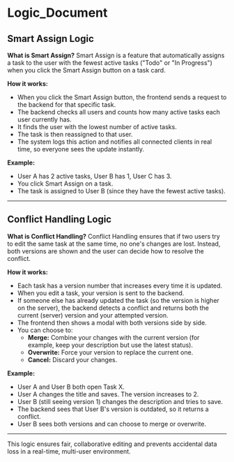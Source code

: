 # Logic_Document

## Smart Assign Logic

**What is Smart Assign?**
Smart Assign is a feature that automatically assigns a task to the user with the fewest active tasks ("Todo" or "In Progress") when you click the Smart Assign button on a task card.

**How it works:**

- When you click the Smart Assign button, the frontend sends a request to the backend for that specific task.
- The backend checks all users and counts how many active tasks each user currently has.
- It finds the user with the lowest number of active tasks.
- The task is then reassigned to that user.
- The system logs this action and notifies all connected clients in real time, so everyone sees the update instantly.

**Example:**

- User A has 2 active tasks, User B has 1, User C has 3.
- You click Smart Assign on a task.
- The task is assigned to User B (since they have the fewest active tasks).

---

## Conflict Handling Logic

**What is Conflict Handling?**
Conflict Handling ensures that if two users try to edit the same task at the same time, no one's changes are lost. Instead, both versions are shown and the user can decide how to resolve the conflict.

**How it works:**

- Each task has a version number that increases every time it is updated.
- When you edit a task, your version is sent to the backend.
- If someone else has already updated the task (so the version is higher on the server), the backend detects a conflict and returns both the current (server) version and your attempted version.
- The frontend then shows a modal with both versions side by side.
- You can choose to:
  - **Merge:** Combine your changes with the current version (for example, keep your description but use the latest status).
  - **Overwrite:** Force your version to replace the current one.
  - **Cancel:** Discard your changes.

**Example:**

- User A and User B both open Task X.
- User A changes the title and saves. The version increases to 2.
- User B (still seeing version 1) changes the description and tries to save.
- The backend sees that User B's version is outdated, so it returns a conflict.
- User B sees both versions and can choose to merge or overwrite.

---

This logic ensures fair, collaborative editing and prevents accidental data loss in a real-time, multi-user environment.

